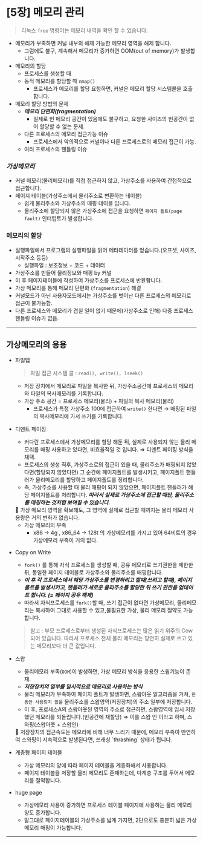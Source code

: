 # [5장] 메모리 관리

> 리눅스 `free` 명령어는 메모리 내역을 확인 할 수 있습니다.
> 
- 메모리가 부족하면 커널 내부의 해제 가능한 메모리 영역을 해제 합니다.
    - 그럼에도 불구, 계속해서 메모리가 증가하면 OOM(out of memory)가 발생합니다.
- 메모리의 할당
    - 프로세스를 생성할 때
    - 동적 메모리를 할당할 때 `nmap()`
        - 프로세스가 메모리를 할당 요청하면, 커널은 메모리 할당 시스템콜을 호출합니다.
- 메모리 할당 방법의 문제
    - ***메모리 단편화(fragmentation)***
        - 실제로 빈 메모리 공간이 있음에도 불구하고, 요청한 사이즈의 빈공간이 없어 할당할 수 없는 문제.
    - 다른 프로세스의 메모리 접근가능 이슈
        - 프로세스에서 악의적으로 커널이나 다른 프로세스로의 메모리 접근이 가능.
    - 여러 프로세스의 핸들링 이슈

### ***가상메모리***

- 커널 메모리(물리메모리)를 직접 접근하지 않고, 가상주소를 사용하여 간접적으로 접근합니다.
- 페이지 테이블(가상주소에서 물리주소로 변환하는 테이블)
    - 쉽게 물리주소와 가상주소의 매핑 테이블 입니다.
    - 물리주소에 할당되지 않은 가상주소에 접근을 요청하면 `페이지 폴트(page fault)` 인터럽트가 발생합니다.

### 메모리의 할당

- 실행파일에서 프로그램의 실행파일을 읽어 메타데이터를 얻습니다.(오프셋, 사이즈, 시작주소 등등)
    - 실행파일 : 보조정보 + 코드 + 데이터
- 가상주소를 만들어 물리정보와 매핑 by 커널
- 이 후 페이지테이블에 작성하여 가상주소를 프로세스에 반환합니다.
- 가상 메모리를 통해 메모리 단편화 (`fragmentation`) 해결
- 커널모드가 아닌 사용자모드에서는 가상주소를 벗어난 다른 프로세스의 메모리로 접근이 불가능함.
- 다른 프로세스와 메모리가 겹칠 일이 없기 때문에(가상주소로 인해) 다중 프로세스 핸들링 이슈가 없음.

---

## 가상메모리의 응용

- 파일맵
    
    > 파일 접근 시스템 콜 : `read(), write(), lseek()`
    > 
    - 저장 장치에서 메모리로 파일을 복사한 뒤, 가상주소공간에 프로세스의 메모리와 파일의 복사메모리를 기록합니다.
    - 가상 주소 공간 = 프로세스 메모리(물리) + 파일의 복사 메모리(물리)
        - 프로세스가 특정 가상주소 100에 접근하여 `write()` 한다면 →  매핑된 파일의 복사메모리에 가서 쓰기를 기록합니다.
- 디멘트 페이징
    - 커다란 프로세스에서 가상메모리를 할당 해둔 뒤, 실제로 사용되지 않는 물리 메모리를 매핑 사용하고 있다면, 비효율적일 것 입니다. ⇒ 디멘트 페이징 방식을 채택.
    - 프로세스의 생성 직후, 가상주소로의 접근이 있을 때, 물리주소가 매핑되지 않았다면(할당되지 않았다면) 그 순간에 페이지폴트를 발생시키고, 페이지폴트 핸들러가 물리메모리를 할당하고 페이지폴트를 정리합니다.
    - 즉, 가상주소를 사용할 때 물리 매핑이 되지 않았으면, 페이지폴트 핸들러가 해당 페이지폴트를 처리합니다. ***따라서 실제로 가상주소에 접근할 때만, 물리주소를 매핑하는 것처럼 보여질 수 있습니다.***
    
    <aside>
    📌 가상 메모리 영역을 확보해도, 그 영역에 실제로 접근할 때까지는 물리 메모리 사용량은 거의 변화가 없습니다.
    
    </aside>
    
    - 가상 메모리의 부족
        - x86 → 4g , x86_64 → 128t 의 가상메모리를 가지고 있어 64비트의 경우 가상메모리 부족이 거의 없다.
- Copy on Write
    - `fork()` 를 통해 자식 프로세스를 생성할 때, 공유 메모리로 쓰기권한을 제한한 뒤, 동일한 페이지 테이블로 가상주소와 물리주소를 매핑합니다.
    - ***이 후 각 프로세스에서 해당 가상주소를 변경하려고 할때(쓰려고 할때), 페이지폴트를 발생시키고, 핸들러가 새로운 물리주소를 할당한 뒤 쓰기 권한을 업데이트 합니다. (= 페이지 공유 해제)***
    - 따라서 자식프로세스를 `fork()`할 때, 쓰기 접근이 없다면 가상메모리, 물리메모리는 복사하여 그대로 사용할 수 있고,불필요한 가상, 물리 메모리 절약도 가능합니다.
    
    > 참고 : 부모 프로세스로부터 생성된 자식프로세스는 많은 읽기 위주의 Cow 되어 있습니다. 따라서 프로세스 전체 물리 메모리는 당연히 실제로 쓰고 있는 메모리보다 더 큰 값입니다.
    > 
- 스왑
    - 물리메모리 부족(`OOM`)이 발생하면, 가상 메모리 방식을 응용한 스윕기능이 존재.
    - ***저장장치의 일부를 일시적으로 메모리로 사용하는 방식***
    - 물리 메모리가 부족하여 페이지 폴트가 발생하면, 스왑아웃 알고리즘을 거쳐, `한동안 사용되지 않을` 물리주소를 스왑영역(저장장치)의 주소 일부에 저장합니다.
    - 이 후, 프로세스A의 스왑아웃된 영역의 주소로 접근하면, 스왑영역에 임시 저장했던 메모리를 되돌립니다.(빈공간에 재할당) ⇒ 이를 스왑 인 이라고 하며, 스와핑(스왑아웃 + 스왑인)
    
    <aside>
    📌 저장장치의 접근속도는 메모리에 비해 너무 느리기 때문에, 메모리 부족이 만연하여 스와핑이 지속적으로 발생된다면, 쓰래싱 `thrashing`  상태가 됩니다.
    
    </aside>
    
- 계층형 페이지 테이블
    - 가상 메모리의 양에 따라 페이지 테이블을 계층화해서 사용합니다.
    - 페이지 테이블을 저장할 물리 메모리도 존재하는데, 다계층 구조를 두어서 메모리를 절약합니다.
- huge page
    - 가상메모리 사용이 증가하면 프로세스 테이블 페이지에 사용하는 물리 메모리양도 증가합니다.
    - 말그대로 페이지테이블의 가상주소를 넓게 가지면, 2단으로도 충분히 넓은 가상메모리 매핑이 가능합니다.

---